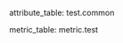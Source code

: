 <!-- semconv test.common -->
attribute_table: test.common
<!-- endsemconv -->

<!-- semconv metric.test(metric_table) -->
metric_table: metric.test
<!-- endsemconv -->

